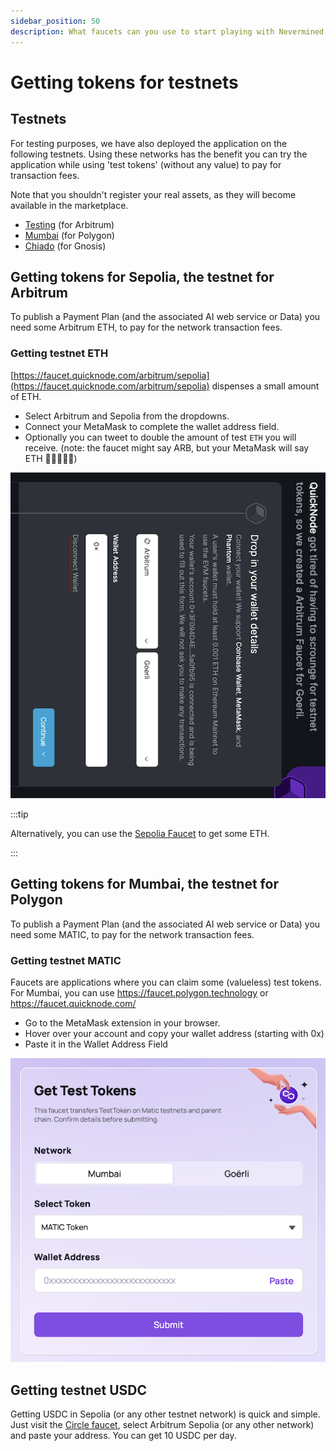 ```yaml
---
sidebar_position: 50
description: What faucets can you use to start playing with Nevermined environments
---
```


# Getting tokens for testnets

## Testnets

For testing purposes, we have also deployed the application on the following testnets. Using these networks has the benefit you can try the application while using 'test tokens' (without any value) to pay for transaction fees.

Note that you shouldn't register your real assets, as they will become available in the marketplace. 

- [Testing](https://testing.nevermined.app/) (for Arbitrum)
- [Mumbai](https://mumbai.nevermined.app) (for Polygon)
- [Chiado](https://chiado.nevermined.app) (for Gnosis)
  
## Getting tokens for Sepolia, the testnet for Arbitrum

To publish a Payment Plan (and the associated AI web service or Data) you need some Arbitrum ETH, to pay for the network transaction fees.

### Getting testnet ETH

[https://faucet.quicknode.com/arbitrum/sepolia](https://faucet.quicknode.com/arbitrum/sepolia) dispenses a small amount of ETH.

- Select Arbitrum and Sepolia from the dropdowns.
- Connect your MetaMask to complete the wallet address field.
- Optionally you can tweet to double the amount of test `ETH` you will receive.
(note: the faucet might say ARB, but your MetaMask will say ETH 🤷‍♀️🤷🏼‍♂️)

<p align="center"><img src="/images/tutorials/50-Testnet-Goerli-ETH.png" /></p>

:::tip

Alternatively, you can use the [Sepolia Faucet](https://sepoliafaucet.com/) to get some ETH.

:::

## Getting tokens for Mumbai, the testnet for Polygon

To publish a Payment Plan (and the associated AI web service or Data) you need some MATIC, to pay for the network transaction fees. 

### Getting testnet MATIC

Faucets are applications where you can claim some (valueless) test tokens. 
For Mumbai, you can use https://faucet.polygon.technology or https://faucet.quicknode.com/

- Go to the MetaMask extension in your browser.
- Hover over your account and copy your wallet address (starting with 0x)
- Paste it in the Wallet Address Field

<p align="center"><img src="/images/tutorials/50-Testnet-Mumbai-Matic.png" /></p>


## Getting testnet USDC 

Getting USDC in Sepolia (or any other testnet network) is quick and simple. Just visit the [Circle faucet](https://faucet.circle.com/), select Arbitrum Sepolia (or any other network) and paste your address. You can get 10 USDC per day. 
